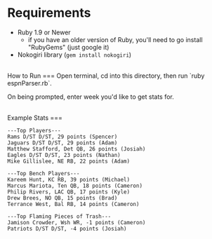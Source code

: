 Requirements
===
- Ruby 1.9 or Newer
	- if you have an older version of Ruby, you'll need to go install "RubyGems" (just google it)
- Nokogiri library (`gem install nokogiri`)
	
<br />	
How to Run
===
Open terminal, cd into this directory, then run `ruby espnParser.rb`. 

On being prompted, enter week you'd like to get stats for. 

<br />	
Example Stats
===

```
---Top Players---
Rams D/ST D/ST, 29 points (Spencer)
Jaguars D/ST D/ST, 29 points (Adam)
Matthew Stafford, Det QB, 26 points (Josiah)
Eagles D/ST D/ST, 23 points (Nathan)
Mike Gillislee, NE RB, 22 points (Adam)

---Top Bench Players---
Kareem Hunt, KC RB, 39 points (Michael)
Marcus Mariota, Ten QB, 18 points (Cameron)
Philip Rivers, LAC QB, 17 points (Kyle)
Drew Brees, NO QB, 15 points (Brad)
Terrance West, Bal RB, 14 points (Cameron)

---Top Flaming Pieces of Trash---
Jamison Crowder, Wsh WR, -1 points (Cameron)
Patriots D/ST D/ST, -4 points (Josiah)
```